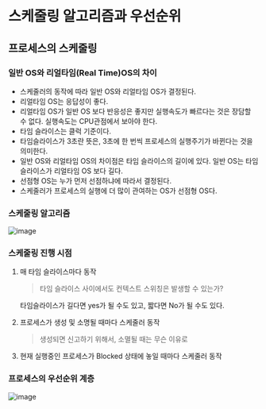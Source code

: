 # 스케줄링 알고리즘과 우선순위

## 프로세스의 스케줄링

### 일반 OS와 리얼타임(Real Time)OS의 차이

 * 스케줄러의 동작에 따라 일반 OS와 리얼타임 OS가 결정된다.
 * 리얼타임 OS는 응답성이 좋다.
 * 리얼타임 OS가 일반 OS 보다 반응성은 좋지만 실행속도가 빠르다는 것은 장담할 수 없다. 실행속도는 CPU관점에서 보아야 한다.
 * 타임 슬라이스는 클럭 기준이다.
 * 타임슬라이스가 3초란 뜻은, 3초에 한 번씩 프로세스의 실행주기가 바뀐다는 것을 의미한다.
 * 일반 OS와 리얼타임 OS의 차이점은 타임 슬라이스의 길이에 있다. 일반 OS는 타임 슬라이스가 리얼타임 OS 보다 길다.
 * 선점형 OS는 누가 먼저 선점하냐에 따라서 결정된다.
 * 스케줄러가 프로세스의 실행에 더 많이 관여하는 OS가 선점형 OS다.

### 스케줄링 알고리즘
![image](https://github.com/zinoing/Windows_System_Programming/assets/77779979/d656da5f-7757-4192-9b44-ec61cd36f7db)

### 스케줄링 진행 시점

1. 매 타임 슬라이스마다 동작
   > 타임 슬라이스 사이에서도 컨텍스트 스위칭은 발생할 수 있는가?
   
    타임슬라이스가 길다면 yes가 될 수도 있고, 짧다면 No가 될 수도 있다.
2. 프로세스가 생성 및 소명될 때마다 스케줄러 동작
   > 생성되면 신고하기 위해서, 소멸될 때는 무슨 이유로
     
3. 현재 실행중인 프로세스가 Blocked 상태에 놓일 때마다 스케줄러 동작

### 프로세스의 우선순위 계층
![image](https://github.com/zinoing/Windows_System_Programming/assets/77779979/425334a8-f6b3-42a5-94fc-d32638d617c9)

